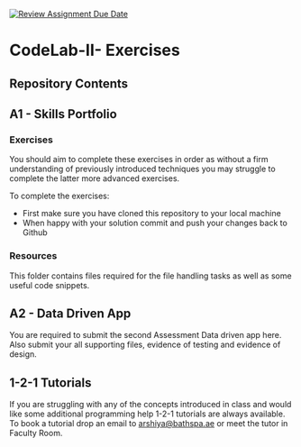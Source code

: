 [![Review Assignment Due Date](https://classroom.github.com/assets/deadline-readme-button-22041afd0340ce965d47ae6ef1cefeee28c7c493a6346c4f15d667ab976d596c.svg)](https://classroom.github.com/a/RnFBmrM3)
# CodeLab-II- Exercises

## Repository Contents

## A1 - Skills Portfolio

### Exercises

You should aim to complete these exercises in order as without a firm understanding of previously introduced techniques you may struggle to complete the latter more advanced exercises. 

To complete the exercises:

* First make sure you have cloned this repository to your local machine
* When happy with your solution commit and push your changes back to Github

### Resources

This folder contains files required for the file handling tasks as well as some useful code snippets.
&nbsp;
&nbsp;
## A2 - Data Driven App

You are required to submit the second Assessment Data driven app here. Also submit your all supporting files, evidence of testing and evidence of design.

## 1-2-1 Tutorials

If you are struggling with any of the concepts introduced in class and would like some additional programming help 1-2-1 tutorials are always available. 
To book a tutorial drop an email to arshiya@bathspa.ae or meet the tutor in Faculty Room.


